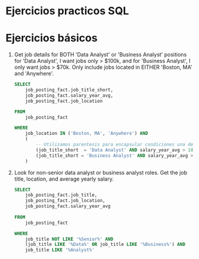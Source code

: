 # Ejercicios practicos SQL

# Ejercicios básicos
1. Get job details for BOTH 'Data Analyst' or 'Business Analyst' positions for 'Data Analyst', I want jobs only > $100k, and for 'Business Analyst', I only want jobs > $70k. Only include jobs located in EITHER 'Boston, MA' and 'Anywhere'.
    ```sql
    SELECT
        job_posting_fact.job_title_short,
        job_posting_fact.salary_year_avg,
        job_posting_fact.job_location

    FROM
        job_posting_fact

    WHERE
        job_location IN ('Boston, MA', 'Anywhere') AND
        (
            -- Utilizamos parentesis para encapsular condiciones una dentro de otra
            (job_title_short  = 'Data Analyst' AND salary_year_avg > 100000) OR
            (job_title_short = 'Business Analyst' AND salary_year_avg > 70000)
        )
    ```

2. Look for non-senior data analyst or business analyst roles. Get the job title, location, and average yearly salary.
    ```sql
    SELECT
        job_posting_fact.job_title,
        job_posting_fact.job_location,
        job_posting_fact.salary_year_avg
        
    FROM
        job_posting_fact

    WHERE
        job_title NOT LIKE '%Senior%' AND
        (job_title LIKE '%Data%' OR job_title LIKE '%Business%') AND
        job_title LIKE '%Analyst%'
    ```